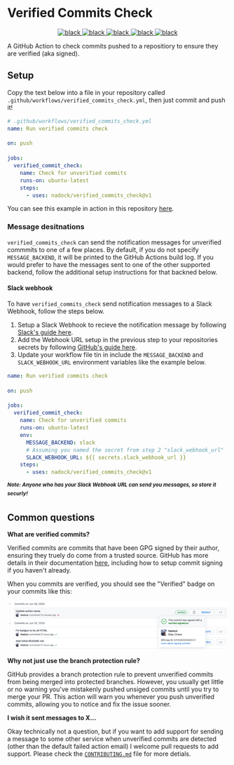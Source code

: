 <!-- markdownlint-disable MD033 -->
# Verified Commits Check

<!-- HTML here because we want centre alignment -->
<p align="center">
    <!-- pylint -->
    <a href="https://github.com/nadock/verified_commits_check/actions/?query=workflow%3Apylint">
        <img alt="black" src="https://github.com/Nadock/verified_commits_check/workflows/pylint/badge.svg">
    </a>
    <!-- pytest -->
    <a href="https://github.com/nadock/verified_commits_check/actions/?query=workflow%3Apytest">
        <img alt="black" src="https://github.com/Nadock/verified_commits_check/workflows/pytest/badge.svg">
    </a>
    <!-- mypy -->
    <a href="https://github.com/nadock/verified_commits_check/actions/?query=workflow%3Amypy">
        <img alt="black" src="https://github.com/Nadock/verified_commits_check/workflows/mypy/badge.svg">
    </a>
    <!-- black -->
    <a href="https://github.com/nadock/verified_commits_check/actions/?query=workflow%3Ablack">
        <img alt="black" src="https://github.com/Nadock/verified_commits_check/workflows/black/badge.svg">
    </a>
    <!-- codestyle:black -->
    <a href="https://github.com/psf/black">
        <img alt="black" src="https://img.shields.io/badge/code%20style-black-000000.svg">
    </a>
</p>

A GitHub Action to check commits pushed to a repositiory to ensure they are verified (aka signed).

## Setup

Copy the text below into a file in your repository called `.github/workflows/verified_commits_check.yml`, then just commit and push it!

```yaml
# .github/workflows/verified_commits_check.yml
name: Run verified commits check

on: push

jobs:
  verified_commit_check:
    name: Check for unverified commits
    runs-on: ubuntu-latest
    steps:
      - uses: nadock/verified_commits_check@v1
```

You can see this example in action in this repository [here](https://github.com/nadock/verified_commits_check/actions?query=workflow%3A%22An+example+workflow%22).

### Message desitnations

`verified_commits_check` can send the notification messages for unverified commmits to one of a few places. By default, if you do not specify `MESSAGE_BACKEND`, it will be printed to the GitHub Actions build log. If you would prefer to have the messages sent to one of the other supported backend, follow the additional setup instructions for that backned below.

#### Slack webhook

To have `verified_commits_check` send notification messages to a Slack Webhook, follow the steps below.

1. Setup a Slack Webhook to recieve the notification message by following [Slack's guide here](https://slack.com/help/articles/115005265063-Incoming-Webhooks-for-Slack).
2. Add the Webhook URL setup in the previous step to your repositories secrets by following [GitHub's guide here](https://docs.github.com/actions/configuring-and-managing-workflows/creating-and-storing-encrypted-secrets#creating-encrypted-secrets-for-a-repository).
3. Update your workflow file tin in include the `MESSAGE_BACKEND` and `SLACK_WEBHOOK_URL` environment variables like the example below.

```yaml
name: Run verified commits check

on: push

jobs:
  verified_commit_check:
    name: Check for unverified commits
    runs-on: ubuntu-latest
    env:
      MESSAGE_BACKEND: slack
      # Assuming you named the secret from step 2 "slack_webhook_url"
      SLACK_WEBHOOK_URL: ${{ secrets.slack_webhook_url }}
    steps:
      - uses: nadock/verified_commits_check@v1
```

<sup><b><i>Note: Anyone who has your Slack Webhook URL can send you messages, so store it securly!</i></b></sup>

## Common questions

**What are verified commits?**

Verified commits are commits that have been GPG signed by their author, ensuring they truely do come from a trusted source. GitHub has more details in their documentation [here](https://help.github.com/en/github/authenticating-to-github/managing-commit-signature-verification), including how to setup commit signing if you haven't already.

When you commits are verified, you should see the "Verified" badge on your commits like this:

![An example of the verified commits badge](./img/verified_badge_example.png)

**Why not just use the branch protection rule?**

GitHub provides a branch protection rule to prevent unverified commits from being merged into protected branches. However, you usually get little or no warning you've mistakenly pushed unsiged commits until you try to merge your PR. This action will warn you whenever you push unverified commits, allowing you to notice and fix the issue sooner.

**I wish it sent messages to X...**

Okay technically not a question, but if you want to add support for sending a message to some other service when unverified commits are detected (other than the default failed action email) I welcome pull requests to add support. Please check the [`CONTRIBUTING.md`](https://github.com/Nadock/verified_commits_check/blob/master/CONTRIBUTING.md) file for more detials.
